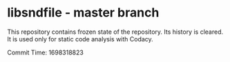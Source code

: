 # libsndfile - master branch

This repository contains frozen state of the repository.
Its history is cleared. It is used only for static code
analysis with Codacy.

Commit Time: 1698318823